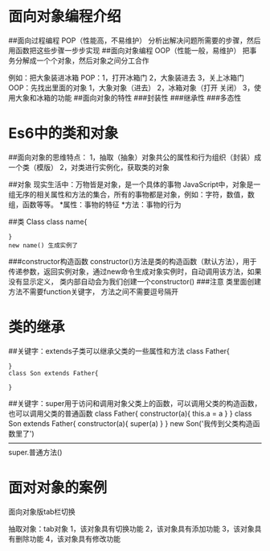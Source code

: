 # 面向对象编程介绍
 ##面向过程编程 POP（性能高，不易维护）
  分析出解决问题所需要的步骤，然后用函数把这些步骤一步步实现
 ##面向对象编程 OOP（性能一般，易维护）
  把事务分解成一个个对象，然后对象之间分工合作
 
  例如：把大象装进冰箱
  POP：1，打开冰箱门 2，大象装进去 3，关上冰箱门
  OOP：先找出里面的对象
	   1，大象对象（进去）
       2，冰箱对象（打开 关闭）
       3，使用大象和冰箱的功能
 ##面向对象的特性
  ###封装性
  ###继承性
  ###多态性
  
# Es6中的类和对象
 ##面向对象的思维特点：
	1，抽取（抽象）对象共公的属性和行为组织（封装）成一个类（模版）
	2，对类进行实例化，获取类的对象
	
 ##对象
	现实生活中：万物皆是对象，是一个具体的事物
	JavaScript中，对象是一组无序的相关属性和方法的集合，所有的事物都是对象，例如：字符，数值，数组，函数等等。
	*属性：事物的特征
	*方法：事物的行为
	
 ##类 Class
	class name{
		
	}
	new name() 生成实例了 
	
   ###constructor构造函数
		constructor()方法是类的构造函数（默认方法），用于传递参数，返回实例对象，通过new命令生成对象实例时，自动调用该方法，如果没有显示定义，
		类内部自动会为我们创建一个constructor()
   ###注意
		类里面创建方法不需要function关键字，
		方法之间不需要逗号隔开
# 类的继承
 ##关键字：extends子类可以继承父类的一些属性和方法 
	class Father{
		
	}
	class Son extends Father{
		
	}
	
 ##关键字：super用于访问和调用对象父类上的函数，可以调用父类的构造函数，也可以调用父类的普通函数
	class Father{
		constructor(a){
			this.a = a
		}
	}
	class Son extends Father{
		constructor(a){
			super(a)
		}
	}
	new Son('我传到父类构造函数里了')
	————————————————————————————————————
	super.普通方法()
	
# 面对对象的案例
 面向对象版tab栏切换
 
 抽取对象：tab对象
	1，该对象具有切换功能
	2，该对象具有添加功能
	3，该对象具有删除功能
	4，该对象具有修改功能
	
 
